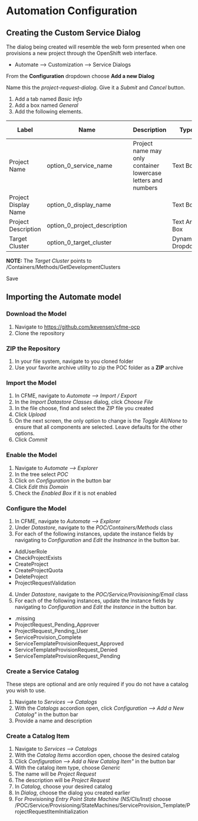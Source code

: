 # Automation Configuration
## Creating the Custom Service Dialog
The dialog being created will resemble the web form presented when one provisions a new project through the OpenShift web interface.
* Automate --> Customization --> Service Dialogs

From the **Configuration** dropdown choose **Add a new Dialog**

Name this the *project-request-dialog*.  Give it a *Submit* and *Cancel* button.

1. Add a tab named *Basic Info*
2. Add a box named *General*
3. Add the following elements.

| Label | Name | Description | Type | Required |  Validator Rule |
| ----- | ---- | ----------- | ---- | -------- | -------------- |
| Project Name | option_0_service_name | Project name may only container lowercase letters and numbers | Text Box | Yes | ^([a-z0-9]+-)*[a-z0-9]+$ |
| Project Display Name | option_0_display_name  | | Text Box | No | |
| Project Description | option_0_project_description | | Text Area Box | No |  |
| Target Cluster | option_0_target_cluster | | Dynamic Dropdown | Yes | |

**NOTE:** The *Target Cluster* points to /Containers/Methods/GetDevelopmentClusters

Save

## Importing the Automate model
### Download the Model

1. Navigate to https://github.com/kevensen/cfme-ocp
2. Clone the repository

### ZIP the Repository

1. In your file system, navigate to you cloned folder
2. Use your favorite archive utility to zip the POC folder as a **ZIP** archive

### Import the Model

1. In CFME, navigate to *Automate --> Import / Export*
2. In the *Import Datastore Classes* dialog, click *Choose File*
3. In the file choose, find and select the ZIP file you created
4. Click *Upload*
5. On the next screen, the only option to change is the *Toggle All/None* to ensure that all components are selected.  Leave defaults for the other options.
6. Click *Commit*

### Enable the Model

1. Navigate to *Automate --> Explorer*
2. In the tree select *POC*
3. Click on *Configuration* in the button bar
4. Click *Edit this Domain*
5. Check the *Enabled Box* if it is not enabled

### Configure the Model

1. In CFME, navigate to *Automate --> Explorer*
2. Under *Datastore*, navigate to the *POC/Containers/Methods* class
3. For each of the following instances, update the instance fields by navigating to *Configuration* and *Edit the Instnance* in the button bar.
 * AddUserRole
 * CheckProjectExists
 * CreateProject
 * CreateProjectQuota
 * DeleteProject
 * ProjectRequestValidation
4. Under *Datastore*, navigate to the *POC/Service/Provisioning/Email* class
5. For each of the following instances, update the instance fields by navigating to *Configuration* and *Edit the Instance* in the button bar.
 * .missing
 * ProjectRequest_Pending_Approver
 * ProjectRequest_Pending_User
 * ServiceProvision_Complete
 * ServiceTemplateProvisionRequest_Approved
 * ServiceTemplateProvisionRequest_Denied
 * ServiceTemplateProvisionRequest_Pending

### Create a Service Catalog

These steps are optional and are only required if you do not have a catalog you wish to use.

1. Navigate to *Services --> Catalogs*
2. With the *Catalogs* accordion open, click *Configuration --> Add a New Catalog"* in the button bar
3. Provide a name and description

### Create a Catalog Item

1. Navigate to *Services --> Catalogs*
2. With the *Catalog Items* accordion open, choose the desired catalog
3. Click *Configuration --> Add a New Catalog Item"* in the button bar
4. With the catalog item type, choose *Generic*
5. The name will be *Project Request*
6. The description will be *Project Request*
7. In *Catalog*, choose your desired catalog
8. In *Dialog*, choose the dialog you created earlier
9. For *Provisioning Entry Point State Machine (NS/Cls/Inst)* choose /POC/Service/Provisioning/StateMachines/ServiceProvision_Template/ProjectRequestItemInitialization
